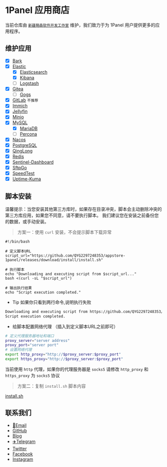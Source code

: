 # 1Panel 应用商店

当前仓库由 [`新疆萌森软件开发工作室`](https://lifebus.top/) 维护，我们致力于为 1Panel 用户提供更多的应用程序。

## 维护应用

- [x] [Bark](https://bark.day.app/)
- [x] [Elastic](https://www.elastic.co/)
    - [x] [Elasticsearch](https://www.elastic.co/elasticsearch/)
    - [x] [Kibana](https://www.elastic.co/kibana/)
    - [ ] [Logstash](https://www.elastic.co/logstash/)
- [x] [Gitea](https://gitea.io/)
    - [ ] [Gogs](https://gogs.io/)
- [x] [GitLab](https://about.gitlab.com/) `不推荐`
- [x] [Immich](https://immich.app/)
- [x] [Jellyfin](https://jellyfin.org/)
- [x] [Minio](https://min.io/)
- [x] [MySQL](https://www.mysql.com/)
    - [x] [MariaDB](https://mariadb.org/)
    - [ ] [Percona](https://www.percona.com/)
- [x] [Nacos](https://nacos.io/)
- [x] [PostgreSQL](https://www.postgresql.org/)
- [x] [QingLong](https://github.com/whyour/qinglong)
- [x] [Redis](https://redis.io/)
- [x] [Sentinel-Dashboard](https://sentinelguard.io/)
- [x] [SftpGo](https://sftpgo.com/)
- [x] [SpeedTest](https://www.speedtest.net/)
- [x] [Uptime-Kuma](https://github.com/louislam/uptime-kuma)

## 脚本安装

温馨提示：当您安装其他第三方库时，如果存在目录冲突，脚本会主动删除冲突的第三方库应用，如果您不同意，请不要执行脚本。
我们建议您在安装之前备份您的数据，或手动安装。

> 方案一：使用 `curl` 安装，不会提示脚本下载异常

```shell
#!/bin/bash

# 定义脚本URL
script_url="https://github.com/QYG2297248353/appstore-1panel/releases/download/install/install.sh"

# 执行脚本
echo "Downloading and executing script from $script_url..."
bash <(curl -sL "$script_url")

# 输出执行结果
echo "Script execution completed."

```

+ Tip 如果你只看到两行命令,说明执行失败

```sh
Downloading and executing script from https://github.com/QYG2297248353/appstore-1panel/releases/download/install/install.sh...
Script execution completed.
```

+ 给脚本配置网络代理 （插入到定义脚本URL之前即可）

```sh
# 定义代理服务器地址和端口
proxy_server="server address"
proxy_port="server port"
# 设置网络代理
export http_proxy="http://$proxy_server:$proxy_port"
export https_proxy="http://$proxy_server:$proxy_port"
```

当前使用 `http` 代理，如果你的代理服务器是 `socks5` 请修改 `http_proxy` 和 `https_proxy` 为 `socks5` 协议

> 方案二：复制 `install.sh` 脚本内容

[install.sh](install.sh)

## 联系我们

- [📮Email](mailto:qyg2297248353@gmail.com)
- [GitHub](https://github.com/qyg2297248353)
- [Blog](https://lifebus.top/)
- [✈️Telegram](https://t.me/qyg2297248353)
- [Twitter](https://twitter.com/qyg2297248353)
- [Facebook](https://www.facebook.com/qyg2297248353)
- [Instagram](https://www.instagram.com/qyg2297248353)
